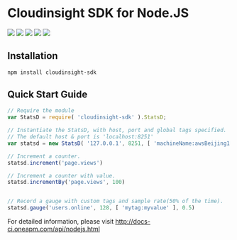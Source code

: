 Cloudinsight SDK for Node.JS
================
[![](https://img.shields.io/travis/cloudinsight/cloudinsight-nodejs-sdk.svg)](https://travis-ci.org/cloudinsight/cloudinsight-nodejs-sdk)
[![](https://img.shields.io/npm/v/cloudinsight-sdk.svg)](https://www.npmjs.com/package/cloudinsight-sdk)
[![](https://img.shields.io/coveralls/cloudinsight/cloudinsight-nodejs-sdk.svg)](https://coveralls.io/github/cloudinsight/cloudinsight-nodejs-sdk)
[![](https://img.shields.io/npm/dm/cloudinsight-sdk.svg)](http://npm-stat.com/charts.html?package=cloudinsight-sdk)
[![](https://img.shields.io/npm/l/cloudinsight-sdk.svg)](https://github.com/cloudinsight/cloudinsight-nodejs-sdk/blob/master/LICENSE)

Installation
------------
```bash
npm install cloudinsight-sdk
```


Quick Start Guide
-----------------

``` javascript
// Require the module
var StatsD = require( 'cloudinsight-sdk' ).StatsD;

// Instantiate the StatsD, with host, port and global tags specified.
// The default host & port is 'localhost:8251'
var statsd = new StatsD( '127.0.0.1', 8251, [ 'machineName:awsBeijing1', 'timezone:GMT8' ] );

// Increment a counter.
statsd.increment('page.views')

// Increment a counter with value.
statsd.incrementBy('page.views', 100)


// Record a gauge with custom tags and sample rate(50% of the time).
statsd.gauge('users.online', 128, [ 'mytag:myvalue' ], 0.5)
```

For detailed information, please visit http://docs-ci.oneapm.com/api/nodejs.html



[npm-image]: https://img.shields.io/npm/v/cloudinsight-sdk.svg
[npm-url]: https://npmjs.org/package/cloudinsight-sdk
[downloads-image]: https://img.shields.io/npm/dm/cloudinsight-sdk.svg
[downloads-url]: https://npmjs.org/package/cloudinsight-sdk
[travis-image]: https://travis-ci.org/cloudinsight/cloudinsight-nodejs-sdk.svg?branch=master
[travis-url]: https://travis-ci.org/cloudinsight/cloudinsight-nodejs-sdk
